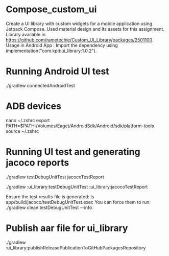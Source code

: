 # Compose_custom_ui
Create a UI library with custom widgets for a mobile application using Jetpack Compose. Used material design and its assets for this assignment. Library available in https://github.com/rametechie/Custom_UI_Library/packages/2501100.
Usage in Android App : Import the dependency using implementation("com.kpit:ui_library:1.0.2").

# Running Android UI test 
./gradlew connectedAndroidTest

# ADB devices 
nano ~/.zshrc
export PATH=$PATH:/Volumes/Eaget/AndroidSdk/Android/sdk/platform-tools
source ~/.zshrc

# Running UI test and generating jacoco reports

./gradlew testDebugUnitTest jacocoTestReport

./gradlew :ui_library:testDebugUnitTest :ui_library:jacocoTestReport

Ensure the test results file is generated:
ls app/build/jacoco/testDebugUnitTest.exec
You can force them to run:
./gradlew clean testDebugUnitTest --info

# Publish aar file for ui_library
./gradlew :ui_library:publishReleasePublicationToGitHubPackagesRepository

